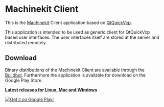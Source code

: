 # Machinekit Client

This is the [Machinekit](https://github.com/machinekit/machinekit) Client application based on [QtQuickVcp](https://github.com/strahlex/QtQuickVcp).

This application is intended to be used as generic client for QtQuickVcp based user interfaces. The user interfaces itself are stored at the server and distributed remotely.

## Download
Binary distributions of the Machinekit Client are available through the [Buildbot](http://buildbot.roessler.systems/buildbot/). Furthermore the 
application is available for download on the Google Play Store.

**[Latest releases for Linux, Mac and Windows](http://buildbot.roessler.systems/files/machinekit-client/)**

[![Get it on Google Play!](https://developer.android.com/images/brand/en_generic_rgb_wo_60.png)](https://play.google.com/store/apps/details?id=io.machinekit.appdiscover)
